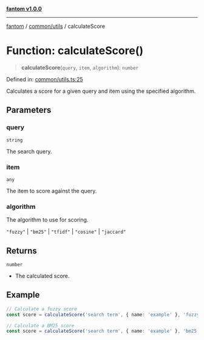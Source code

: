 [**fantom v1.0.0**](../../../README.md)

***

[fantom](../../../README.md) / [common/utils](../README.md) / calculateScore

# Function: calculateScore()

> **calculateScore**(`query`, `item`, `algorithm`): `number`

Defined in: [common/utils.ts:25](https://github.com/ispyhumanfly/fantom/blob/002f113e9685876d0f3f498ccd9514f78e641ee6/common/utils.ts#L25)

Calculates a score for a given query and item using the specified algorithm.

## Parameters

### query

`string`

The search query.

### item

`any`

The item to score against the query.

### algorithm

The algorithm to use for scoring.

`"fuzzy"` | `"bm25"` | `"tfidf"` | `"cosine"` | `"jaccard"`

## Returns

`number`

- The calculated score.

## Example

```ts
// Calculate a fuzzy score
const score = calculateScore('search term', { name: 'example' }, 'fuzzy');

// Calculate a BM25 score
const score = calculateScore('search term', { name: 'example' }, 'bm25');
```
